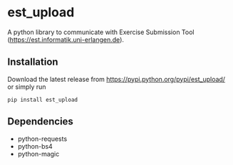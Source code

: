 est_upload
==========

A python library to communicate with Exercise Submission Tool (https://est.informatik.uni-erlangen.de).

Installation
------------

Download the latest release from https://pypi.python.org/pypi/est_upload/ or simply run
```shell
pip install est_upload
```

Dependencies
------------

* python-requests
* python-bs4
* python-magic
